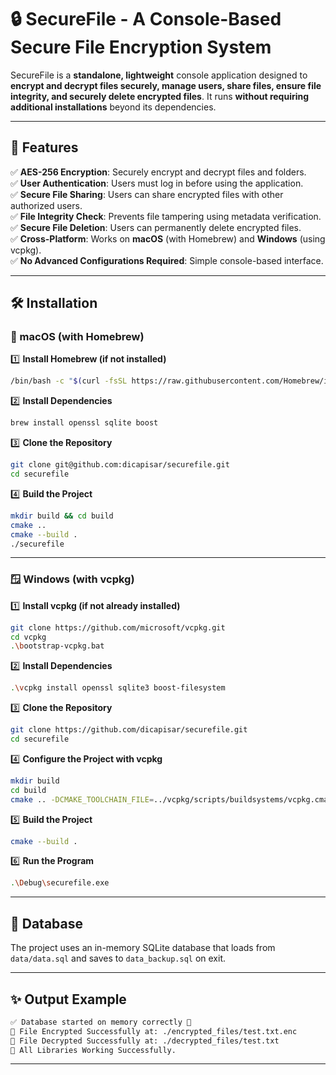 # 🔒 SecureFile - A Console-Based Secure File Encryption System

SecureFile is a **standalone, lightweight** console application designed to **encrypt and decrypt files securely, manage users, share files, ensure file integrity, and securely delete encrypted files**. It runs **without requiring additional installations** beyond its dependencies.

---

## 📌 Features
✅ **AES-256 Encryption**: Securely encrypt and decrypt files and folders.  
✅ **User Authentication**: Users must log in before using the application.  
✅ **Secure File Sharing**: Users can share encrypted files with other authorized users.  
✅ **File Integrity Check**: Prevents file tampering using metadata verification.  
✅ **Secure File Deletion**: Users can permanently delete encrypted files.  
✅ **Cross-Platform**: Works on **macOS** (with Homebrew) and **Windows** (using vcpkg).  
✅ **No Advanced Configurations Required**: Simple console-based interface.

---

## 🛠️ Installation

### 🍏 macOS (with Homebrew)

1️⃣ **Install Homebrew (if not installed)**
```bash
/bin/bash -c "$(curl -fsSL https://raw.githubusercontent.com/Homebrew/install/HEAD/install.sh)"
```

2️⃣ **Install Dependencies**
```bash
brew install openssl sqlite boost
```

3️⃣ **Clone the Repository**
```bash
git clone git@github.com:dicapisar/securefile.git
cd securefile
```

4️⃣ **Build the Project**
```bash
mkdir build && cd build
cmake ..
cmake --build .
./securefile
```

---

### 🪟 Windows (with vcpkg)

1️⃣ **Install vcpkg (if not already installed)**
```bash
git clone https://github.com/microsoft/vcpkg.git
cd vcpkg
.\bootstrap-vcpkg.bat
```

2️⃣ **Install Dependencies**
```bash
.\vcpkg install openssl sqlite3 boost-filesystem
```

3️⃣ **Clone the Repository**
```bash
git clone https://github.com/dicapisar/securefile.git
cd securefile
```

4️⃣ **Configure the Project with vcpkg**
```bash
mkdir build
cd build
cmake .. -DCMAKE_TOOLCHAIN_FILE=../vcpkg/scripts/buildsystems/vcpkg.cmake  # path to vcpkg installed
```

5️⃣ **Build the Project**
```bash
cmake --build .
```

6️⃣ **Run the Program**
```bash
.\Debug\securefile.exe
```

---

## 📂 Database

The project uses an in-memory SQLite database that loads from `data/data.sql` and saves to `data_backup.sql` on exit.

---

## ✨ Output Example

```bash
✅ Database started on memory correctly 🚀
📁 File Encrypted Successfully at: ./encrypted_files/test.txt.enc
📂 File Decrypted Successfully at: ./decrypted_files/test.txt
🎉 All Libraries Working Successfully.
```

---